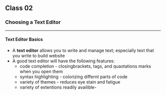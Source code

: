## Class 02
### Choosing a Text Editor
____
#### Text Editor Basics
- A __text editor__ allows you to write and manage text; especially text that you write to build website  
- A good text editor will have the following features:  
    - code completion - closingbrackets, tags, and quaotations marks when you open them
    - syntax highlighting -  colorizing differnt parts of code
    - variety of themes - reduces eye stain and fatigue  
    - variety of extentions readily availible-
    
